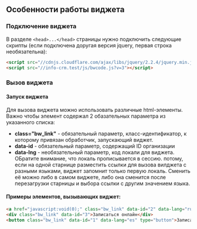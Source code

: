 ## Особенности работы виджета 

### Подключение виджета
В разделе ``<head>...</head>`` страницы нужно подключить следующие скрипты (если подключена доругая версия jquery, первая строка необязательна):
```html
<script src="//cdnjs.cloudflare.com/ajax/libs/jquery/2.2.4/jquery.min.js"></script>
<script src="//info-crm.test/js/bwcode.js?v=3"></script>
```  

### Вызов виджета

#### Запуск виджета
Для вызова виджета можно использовать различные html-элементы. Важно чтобы элемент содержал 2 обазательных параметра из указанного списка:
* **class="bw_link"** - обязательный параметр, класс-идентификатор, к которому привязан обработчик, запускающий виджет.
* **data-id** - обязательный параметр, содержащий ID организации
* **data-lng** - необязательный параметр, код локали для виджета. ОБратите внимание, что локаль прописывается в сессию. потому, если на одной старнице разместить ссылки для вызова вилджета с разными языками, виджет запомнит только первую локаль. Сменить её можно либо в самом виджете, либо она сменится после перезагрузки старницы и выбора ссылки с другим значением языка. 

#### Примеры элементов, вызывающих виджет:
```html
<a href="javascript:void(0);" class="bw_link" data-id="2" data-lang="ru">Записаться онлайн</a>
<div class="bw_link" data-id="3">Записаться онлайн</div>
<button class="bw_link" data-id="1" data-lang="es" type="button">Записаться онлайн!</button>
```
